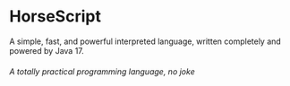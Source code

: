 # HorseScript
A simple, fast, and powerful interpreted language, written completely and powered by Java 17.

###### A totally practical programming language, no joke
